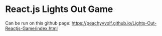 # React.js Lights Out Game
Can be run on this github page: https://peachyvvolf.github.io/Lights-Out-Reactjs-Game/index.html
